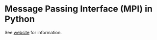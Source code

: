 # Message Passing Interface (MPI) in Python

See [website](https://adaickalavan.github.io/portfolio/mpi/) for information.